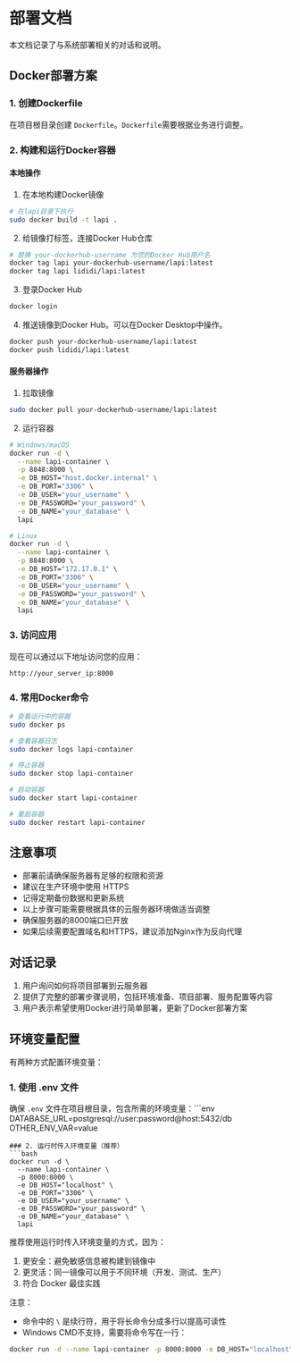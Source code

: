 # 部署文档

本文档记录了与系统部署相关的对话和说明。

## Docker部署方案

### 1. 创建Dockerfile

在项目根目录创建 `Dockerfile`。`Dockerfile`需要根据业务进行调整。

### 2. 构建和运行Docker容器

#### 本地操作

1. 在本地构建Docker镜像

```bash
# 在lapi目录下执行
sudo docker build -t lapi .
```

2. 给镜像打标签，连接Docker Hub仓库

```bash
# 替换 your-dockerhub-username 为您的Docker Hub用户名
docker tag lapi your-dockerhub-username/lapi:latest
docker tag lapi lididi/lapi:latest
```

3. 登录Docker Hub

```bash
docker login
```

4. 推送镜像到Docker Hub。可以在Docker Desktop中操作。

```bash
docker push your-dockerhub-username/lapi:latest
docker push lididi/lapi:latest
```

#### 服务器操作

1. 拉取镜像

```bash
sudo docker pull your-dockerhub-username/lapi:latest
```

2. 运行容器

```bash
# Windows/macOS
docker run -d \
  --name lapi-container \
  -p 8848:8000 \
  -e DB_HOST="host.docker.internal" \
  -e DB_PORT="3306" \
  -e DB_USER="your_username" \
  -e DB_PASSWORD="your_password" \
  -e DB_NAME="your_database" \
  lapi

# Linux
docker run -d \
  --name lapi-container \
  -p 8848:8000 \
  -e DB_HOST="172.17.0.1" \
  -e DB_PORT="3306" \
  -e DB_USER="your_username" \
  -e DB_PASSWORD="your_password" \
  -e DB_NAME="your_database" \
  lapi
```

### 3. 访问应用

现在可以通过以下地址访问您的应用：

```
http://your_server_ip:8000
```

### 4. 常用Docker命令

```bash
# 查看运行中的容器
sudo docker ps

# 查看容器日志
sudo docker logs lapi-container

# 停止容器
sudo docker stop lapi-container

# 启动容器
sudo docker start lapi-container

# 重启容器
sudo docker restart lapi-container
```

## 注意事项

- 部署前请确保服务器有足够的权限和资源
- 建议在生产环境中使用 HTTPS
- 记得定期备份数据和更新系统
- 以上步骤可能需要根据具体的云服务器环境做适当调整
- 确保服务器的8000端口已开放
- 如果后续需要配置域名和HTTPS，建议添加Nginx作为反向代理

## 对话记录

1. 用户询问如何将项目部署到云服务器
2. 提供了完整的部署步骤说明，包括环境准备、项目部署、服务配置等内容
3. 用户表示希望使用Docker进行简单部署，更新了Docker部署方案

## 环境变量配置

有两种方式配置环境变量：

### 1. 使用 .env 文件

确保 `.env` 文件在项目根目录，包含所需的环境变量：```env
DATABASE_URL=postgresql://user:password@host:5432/db
OTHER_ENV_VAR=value
```
### 2. 运行时传入环境变量（推荐）
```bash
docker run -d \
  --name lapi-container \
  -p 8000:8000 \
  -e DB_HOST="localhost" \
  -e DB_PORT="3306" \
  -e DB_USER="your_username" \
  -e DB_PASSWORD="your_password" \
  -e DB_NAME="your_database" \
  lapi
```

推荐使用运行时传入环境变量的方式，因为：
1. 更安全：避免敏感信息被构建到镜像中
2. 更灵活：同一镜像可以用于不同环境（开发、测试、生产）
3. 符合 Docker 最佳实践

注意：
- 命令中的 `\` 是续行符，用于将长命令分成多行以提高可读性
- Windows CMD不支持，需要将命令写在一行：
```bash
docker run -d --name lapi-container -p 8000:8000 -e DB_HOST="localhost" -e DB_PORT="3306" -e DB_USER="your_username" -e DB_PASSWORD="your_password" -e DB_NAME="your_database" lapi
```
